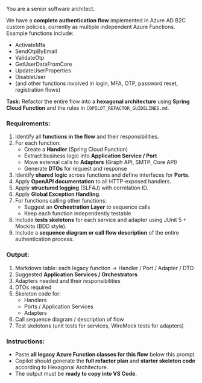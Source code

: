 You are a senior software architect.

We have a **complete authentication flow** implemented in Azure AD B2C custom policies, currently as multiple independent Azure Functions. Example functions include:

- ActivateMfa
- SendOtpByEmail
- ValidateOtp
- GetUserDataFromCore
- UpdateUserProperties
- DisableUser
- (and other functions involved in login, MFA, OTP, password reset, registration flows)

**Task:** Refactor the entire flow into a **hexagonal architecture** using **Spring Cloud Function** and the rules in `COPILOT_REFACTOR_GUIDELINES.md`.

### Requirements:

1. Identify all **functions in the flow** and their responsibilities.
2. For each function:
   - Create a **Handler** (Spring Cloud Function)
   - Extract business logic into **Application Service / Port**
   - Move external calls to **Adapters** (Graph API, SMTP, Core API)
   - Generate **DTOs** for request and response
3. Identify **shared logic** across functions and define interfaces for **Ports**.
4. Apply **OpenAPI documentation** to all HTTP-exposed handlers.
5. Apply **structured logging** (SLF4J) with correlation ID.
6. Apply **Global Exception Handling**.
7. For functions calling other functions:
   - Suggest an **Orchestration Layer** to sequence calls
   - Keep each function independently testable
8. Include **tests skeletons** for each service and adapter using JUnit 5 + Mockito (BDD style).
9. Include a **sequence diagram or call flow description** of the entire authentication process.

### Output:

1. Markdown table: each legacy function → Handler / Port / Adapter / DTO
2. Suggested **Application Services / Orchestrators**
3. Adapters needed and their responsibilities
4. DTOs required
5. Skeleton code for:
   - Handlers
   - Ports / Application Services
   - Adapters
6. Call sequence diagram / description of flow
7. Test skeletons (unit tests for services, WireMock tests for adapters)

### Instructions:

- Paste **all legacy Azure Function classes for this flow** below this prompt.
- Copilot should generate the **full refactor plan** and **starter skeleton code** according to Hexagonal Architecture.
- The output must be **ready to copy into VS Code**.
